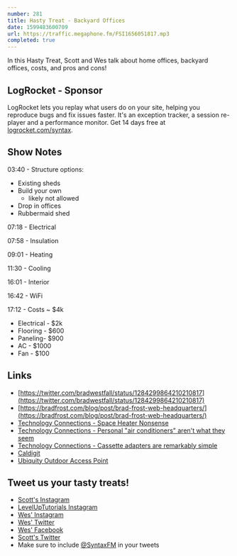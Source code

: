 ```yaml
---
number: 281
title: Hasty Treat - Backyard Offices
date: 1599483600709
url: https://traffic.megaphone.fm/FSI1656051817.mp3
completed: true
---
```


In this Hasty Treat, Scott and Wes talk about home offices, backyard offices, costs, and pros and cons!

## LogRocket - Sponsor
LogRocket lets you replay what users do on your site, helping you reproduce bugs and fix issues faster. It's an exception tracker, a session re-player and a performance monitor. Get 14 days free at [logrocket.com/syntax](https://logrocket.com/syntax).

## Show Notes

03:40 - Structure options: 
* Existing sheds
* Build your own
  * likely not allowed
* Drop in offices 
* Rubbermaid shed 

07:18 - Electrical

07:58 - Insulation

09:01 - Heating

11:30 - Cooling

16:01 - Interior

16:42 - WiFi

17:12 - Costs ~ $4k
* Electrical - $2k
* Flooring - $600
* Paneling- $900
* AC - $1000
* Fan - $100 

## Links
* [https://twitter.com/bradwestfall/status/1284299864210210817](https://twitter.com/bradwestfall/status/1284299864210210817)
* [https://bradfrost.com/blog/post/brad-frost-web-headquarters/](https://bradfrost.com/blog/post/brad-frost-web-headquarters/)
* [Technology Connections - Space Heater Nonsense](https://www.youtube.com/watch?v=V-jmSjy2ArM)
* [Technology Connections - Personal "air conditioners" aren't what they seem](https://www.youtube.com/watch?v=2horH-IeurA)
* [Technology Connections - Cassette adapters are remarkably simple](https://www.youtube.com/watch?v=dH4n8fUjtLQ)
* [Caldigit](https://www.caldigit.com/)
* [Ubiquity Outdoor Access Point](https://store.ui.com/collections/unifi-network-access-points/products/unifi-ac-mesh-ap)

## Tweet us your tasty treats!
* [Scott's Instagram](https://www.instagram.com/stolinski/)
* [LevelUpTutorials Instagram](https://www.instagram.com/LevelUpTutorials/)
* [Wes' Instagram](https://www.instagram.com/wesbos/)
* [Wes' Twitter](https://twitter.com/wesbos)
* [Wes' Facebook](https://www.facebook.com/wesbos.developer)
* [Scott's Twitter](https://twitter.com/stolinski)
* Make sure to include [@SyntaxFM](https://twitter.com/SyntaxFM) in your tweets